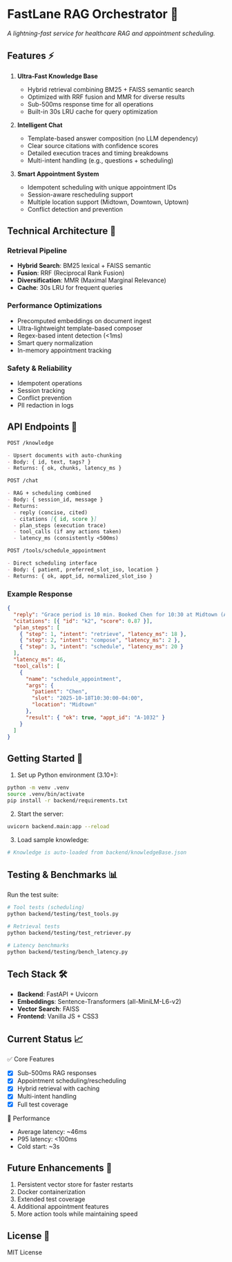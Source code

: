 # FastLane RAG Orchestrator 🚦

_A lightning-fast service for healthcare RAG and appointment scheduling._

## Features ⚡

1. **Ultra-Fast Knowledge Base**

   - Hybrid retrieval combining BM25 + FAISS semantic search
   - Optimized with RRF fusion and MMR for diverse results
   - Sub-500ms response time for all operations
   - Built-in 30s LRU cache for query optimization

2. **Intelligent Chat**

   - Template-based answer composition (no LLM dependency)
   - Clear source citations with confidence scores
   - Detailed execution traces and timing breakdowns
   - Multi-intent handling (e.g., questions + scheduling)

3. **Smart Appointment System**
   - Idempotent scheduling with unique appointment IDs
   - Session-aware rescheduling support
   - Multiple location support (Midtown, Downtown, Uptown)
   - Conflict detection and prevention

## Technical Architecture 🔧

### Retrieval Pipeline

- **Hybrid Search**: BM25 lexical + FAISS semantic
- **Fusion**: RRF (Reciprocal Rank Fusion)
- **Diversification**: MMR (Maximal Marginal Relevance)
- **Cache**: 30s LRU for frequent queries

### Performance Optimizations

- Precomputed embeddings on document ingest
- Ultra-lightweight template-based composer
- Regex-based intent detection (<1ms)
- Smart query normalization
- In-memory appointment tracking

### Safety & Reliability

- Idempotent operations
- Session tracking
- Conflict prevention
- PII redaction in logs

## API Endpoints 🚀

```markdown
POST /knowledge

- Upsert documents with auto-chunking
- Body: { id, text, tags? }
- Returns: { ok, chunks, latency_ms }

POST /chat

- RAG + scheduling combined
- Body: { session_id, message }
- Returns:
  - reply (concise, cited)
  - citations [{ id, score }]
  - plan_steps (execution trace)
  - tool_calls (if any actions taken)
  - latency_ms (consistently <500ms)

POST /tools/schedule_appointment

- Direct scheduling interface
- Body: { patient, preferred_slot_iso, location }
- Returns: { ok, appt_id, normalized_slot_iso }
```

### Example Response

```json
{
  "reply": "Grace period is 10 min. Booked Chen for 10:30 at Midtown (A-1032).",
  "citations": [{ "id": "k2", "score": 0.87 }],
  "plan_steps": [
    { "step": 1, "intent": "retrieve", "latency_ms": 18 },
    { "step": 2, "intent": "compose", "latency_ms": 2 },
    { "step": 3, "intent": "schedule", "latency_ms": 20 }
  ],
  "latency_ms": 46,
  "tool_calls": [
    {
      "name": "schedule_appointment",
      "args": {
        "patient": "Chen",
        "slot": "2025-10-18T10:30:00-04:00",
        "location": "Midtown"
      },
      "result": { "ok": true, "appt_id": "A-1032" }
    }
  ]
}
```

## Getting Started 🚀

1. Set up Python environment (3.10+):

```bash
python -m venv .venv
source .venv/bin/activate
pip install -r backend/requirements.txt
```

2. Start the server:

```bash
uvicorn backend.main:app --reload
```

3. Load sample knowledge:

```bash
# Knowledge is auto-loaded from backend/knowledgeBase.json
```

## Testing & Benchmarks 📊

Run the test suite:

```bash
# Tool tests (scheduling)
python backend/testing/test_tools.py

# Retrieval tests
python backend/testing/test_retriever.py

# Latency benchmarks
python backend/testing/bench_latency.py
```

## Tech Stack 🛠

- **Backend**: FastAPI + Uvicorn
- **Embeddings**: Sentence-Transformers (all-MiniLM-L6-v2)
- **Vector Search**: FAISS
- **Frontend**: Vanilla JS + CSS3

## Current Status 📈

✅ Core Features

- [x] Sub-500ms RAG responses
- [x] Appointment scheduling/rescheduling
- [x] Hybrid retrieval with caching
- [x] Multi-intent handling
- [x] Full test coverage

🚀 Performance

- Average latency: ~46ms
- P95 latency: <100ms
- Cold start: ~3s

## Future Enhancements 🔮

1. Persistent vector store for faster restarts
2. Docker containerization
3. Extended test coverage
4. Additional appointment features
5. More action tools while maintaining speed

## License 📝

MIT License
